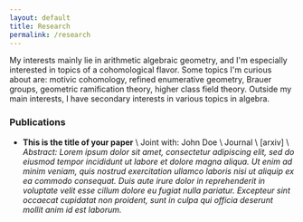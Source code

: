 ```yaml
---
layout: default
title: Research
permalink: /research
---
```


My interests mainly lie in arithmetic algebraic geometry, and I'm especially interested in topics of a cohomological flavor. Some topics I'm curious about are: motivic cohomology, refined enumerative geometry, Brauer groups, geometric ramification theory, higher class field theory. Outside my main interests, I have secondary interests in various topics in algebra. 

### Publications
- **This is the title of your paper** \\
Joint with: John Doe  \\
Journal \\
[arxiv] \\
*Abstract: Lorem ipsum dolor sit amet, consectetur adipiscing elit, sed do eiusmod tempor incididunt ut labore et dolore magna aliqua. Ut enim ad minim veniam, quis nostrud exercitation ullamco laboris nisi ut aliquip ex ea commodo consequat. Duis aute irure dolor in reprehenderit in voluptate velit esse cillum dolore eu fugiat nulla pariatur. Excepteur sint occaecat cupidatat non proident, sunt in culpa qui officia deserunt mollit anim id est laborum.*
